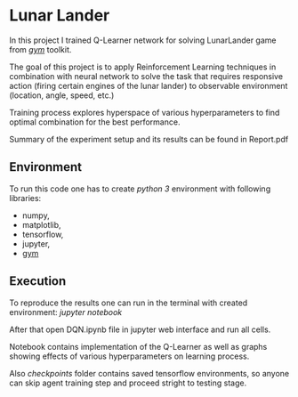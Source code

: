 # Lunar Lander
In this project I trained Q-Learner network for solving LunarLander game from [_gym_](https://gym.openai.com/) toolkit.

The goal of this project is to apply Reinforcement Learning techniques in combination with neural network to solve the task that requires responsive action (firing certain engines of the lunar lander) to observable environment (location, angle, speed, etc.)

Training process explores hyperspace of various hyperparameters to find optimal combination for the best performance.

Summary of the experiment setup and its results can be found in Report.pdf

## Environment
To run this code one has to create _python 3_ environment with following libraries:

 - numpy, 
 - matplotlib, 
 - tensorflow, 
 - jupyter, 
 - [gym](https://gym.openai.com/)
 
## Execution
To reproduce the results one can run in the terminal with created environment: _jupyter notebook_

After that open DQN.ipynb file in jupyter web interface and run all cells.

Notebook contains implementation of the Q-Learner as well as graphs showing effects of various hyperparameters on learning process.

Also _checkpoints_ folder contains saved tensorflow environments, so anyone can skip agent training step and proceed stright to testing stage.

